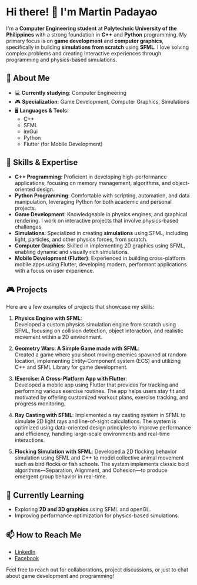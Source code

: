 # Hi there! 👋 I'm Martin Padayao

I'm a **Computer Engineering student** at **Polytechnic University of the Philippines** with a strong foundation in **C++** and **Python** programming. My primary focus is on **game development** and **computer graphics**, specifically in building **simulations from scratch** using **SFML**. I love solving complex problems and creating interactive experiences through programming and physics-based simulations.


## 🚀 About Me

- 💻 **Currently studying**: Computer Engineering
- 🎮 **Specialization**: Game Development, Computer Graphics, Simulations
- 🖥️ **Languages & Tools**:
  - C++
  - SFML
  - imGui
  - Python
  - Flutter (for Mobile Development)


## 🔧 Skills & Expertise

- **C++ Programming**: Proficient in developing high-performance applications, focusing on memory management, algorithms, and object-oriented design.
- **Python Programming**: Comfortable with scripting, automation, and data manipulation, leveraging Python for both academic and personal projects.
- **Game Development**: Knowledgeable in physics engines, and graphical rendering. I work on interactive projects that involve physics-based challenges.
- **Simulations**: Specialized in creating **simulations** using SFML, including light, particles, and other physics forces, from scratch.
- **Computer Graphics**: Skilled in implementing 2D graphics using SFML, enabling dynamic and visually rich simulations.
- **Mobile Development (Flutter)**: Experienced in building cross-platform mobile apps using Flutter, developing modern, performant applications with a focus on user experience.


## 🎮 Projects

Here are a few examples of projects that showcase my skills:

1. **Physics Engine with SFML**:  
   Developed a custom physics simulation engine from scratch using SFML, focusing on collision detection, object interaction, and realistic movement within a 2D environment.

2. **Geometry Wars: A Simple Game made with SFML**:  
   Created a game where you shoot moving enemies spawned at random location, implementing Entity-Component system (ECS) and utilizing C++ and SFML Library for game development.

3. **IExercise: A Cross-Platform App with Flutter**:  
   Developed a mobile app using Flutter that provides for tracking and performing various exercise routines. The app helps users stay fit and motivated by offering customized workout plans, exercise tracking, and progress monitoring.

4. **Ray Casting with SFML**:
   Implemented a ray casting system in SFML to simulate 2D light rays and line-of-sight calculations. The system is optimized using data-oriented design principles to improve performance and efficiency, handling large-scale environments and real-time interactions.

5. **Flocking Simulation with SFML**:
   Developed a 2D flocking behavior simulation using SFML and C++ to model collective animal movement such as bird flocks or fish schools. The system implements classic boid algorithms—Separation, Alignment, and Cohesion—to produce emergent group behavior in real-time.

## 🌱 Currently Learning

- Exploring **2D and 3D graphics** using SFML and openGL.
- Improving performance optimization for physics-based simulations.


## 📫 How to Reach Me

- [LinkedIn](https://www.linkedin.com/in/martinpadayao/)
- [Facebook](https://www.facebook.com/share/15pD3cU9Aj/)

Feel free to reach out for collaborations, project discussions, or just to chat about game development and programming!
